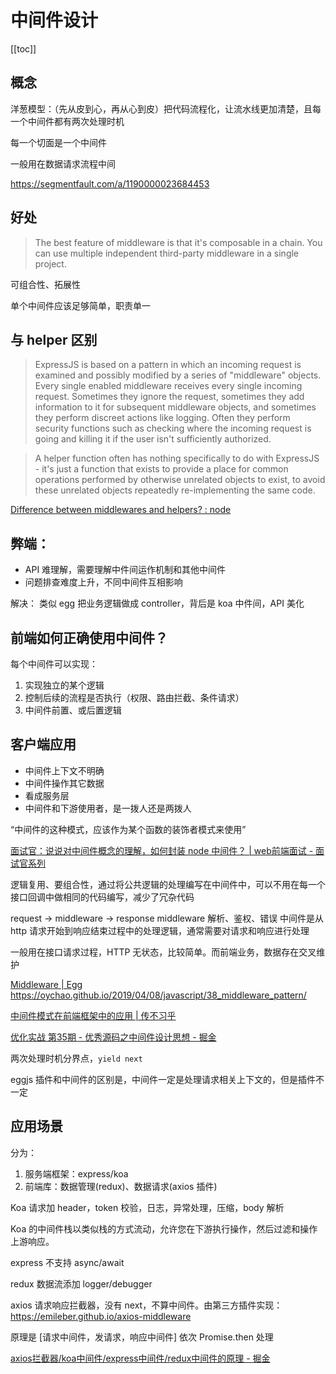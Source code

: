 # 中间件设计
[[toc]]

## 概念

洋葱模型：（先从皮到心，再从心到皮）把代码流程化，让流水线更加清楚，且每一个中间件都有两次处理时机

每一个切面是一个中间件

一般用在数据请求流程中间

https://segmentfault.com/a/1190000023684453

## 好处

> The best feature of middleware is that it's composable in a chain. You can use multiple independent third-party middleware in a single project.

可组合性、拓展性

单个中间件应该足够简单，职责单一

## 与 helper 区别

> ExpressJS is based on a pattern in which an incoming request is examined and possibly modified by a series of "middleware" objects. Every single enabled middleware receives every single incoming request. Sometimes they ignore the request, sometimes they add information to it for subsequent middleware objects, and sometimes they perform discreet actions like logging. Often they perform security functions such as checking where the incoming request is going and killing it if the user isn't sufficiently authorized.

> A helper function often has nothing specifically to do with ExpressJS - it's just a function that exists to provide a place for common operations performed by otherwise unrelated objects to exist, to avoid these unrelated objects repeatedly re-implementing the same code.

[Difference between middlewares and helpers? : node](https://www.reddit.com/r/node/comments/wgnyb8/difference_between_middlewares_and_helpers/)

## 弊端：
- API 难理解，需要理解中件间运作机制和其他中间件
- 问题排查难度上升，不同中间件互相影响

解决：
类似 egg 把业务逻辑做成 controller，背后是 koa 中件间，API 美化

## 前端如何正确使用中间件？

每个中间件可以实现：
1) 实现独立的某个逻辑
2) 控制后续的流程是否执行（权限、路由拦截、条件请求）
3) 中间件前置、或后置逻辑

## 客户端应用

- 中间件上下文不明确
- 中间件操作其它数据
- 看成服务层
- 中间件和下游使用者，是一拨人还是两拨人

“中间件的这种模式，应该作为某个函数的装饰者模式来使用”

[面试官：说说对中间件概念的理解，如何封装 node 中间件？ | web前端面试 - 面试官系列](https://vue3js.cn/interview/NodeJS/middleware.html)

逻辑复用、要组合性，通过将公共逻辑的处理编写在中间件中，可以不用在每一个接口回调中做相同的代码编写，减少了冗杂代码

request -> middleware -> response
middleware 解析、鉴权、错误
中间件是从 http 请求开始到响应结束过程中的处理逻辑，通常需要对请求和响应进行处理

一般用在接口请求过程，HTTP 无状态，比较简单。而前端业务，数据存在交叉维护

[Middleware | Egg](https://eggjs.github.io/zh/guide/middleware.html#%25E8%25B7%25AF%25E7%2594%25B1%25E4%25B8%25AD%25E9%2597%25B4%25E4%25BB%25B6)
https://oychao.github.io/2019/04/08/javascript/38_middleware_pattern/

[中间件模式在前端框架中的应用 | 传不习乎](https://oychao.github.io/2019/04/08/javascript/38_middleware_pattern/)

[优化实战 第35期 - 优秀源码之中间件设计思想 - 掘金](https://juejin.cn/post/7110855173789990942)

两次处理时机分界点，`yield next`

eggjs 插件和中间件的区别是，中间件一定是处理请求相关上下文的，但是插件不一定

## 应用场景

分为：
1. 服务端框架：express/koa
2. 前端库：数据管理(redux)、数据请求(axios 插件)

Koa 请求加 header，token 校验，日志，异常处理，压缩，body 解析

Koa 的中间件栈以类似栈的方式流动，允许您在下游执行操作，然后过滤和操作上游响应。

express 不支持 async/await

redux 数据流添加 logger/debugger

axios 请求响应拦截器，没有 next，不算中间件。由第三方插件实现：https://emileber.github.io/axios-middleware

原理是 [请求中间件，发请求，响应中间件] 依次 Promise.then 处理

[axios拦截器/koa中间件/express中间件/redux中间件的原理 - 掘金](https://juejin.cn/post/6988145927319994399)

